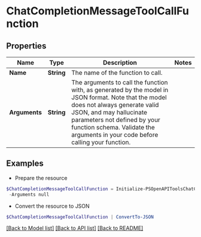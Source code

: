 # ChatCompletionMessageToolCallFunction
## Properties

Name | Type | Description | Notes
------------ | ------------- | ------------- | -------------
**Name** | **String** | The name of the function to call. | 
**Arguments** | **String** | The arguments to call the function with, as generated by the model in JSON format. Note that the model does not always generate valid JSON, and may hallucinate parameters not defined by your function schema. Validate the arguments in your code before calling your function. | 

## Examples

- Prepare the resource
```powershell
$ChatCompletionMessageToolCallFunction = Initialize-PSOpenAPIToolsChatCompletionMessageToolCallFunction  -Name null `
 -Arguments null
```

- Convert the resource to JSON
```powershell
$ChatCompletionMessageToolCallFunction | ConvertTo-JSON
```

[[Back to Model list]](../README.md#documentation-for-models) [[Back to API list]](../README.md#documentation-for-api-endpoints) [[Back to README]](../README.md)


